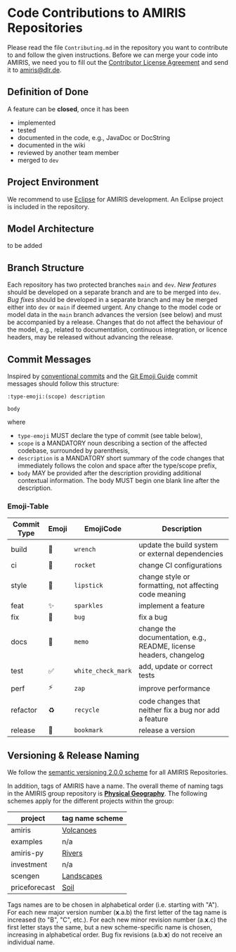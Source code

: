 # Code Contributions to AMIRIS Repositories

Please read the file `Contributing.md` in the repository you want to contribute to and follow the given instructions.
Before we can merge your code into AMIRIS, we need you to fill out the [Contributor License Agreement](./CLA.pdf) and send it to [amiris@dlr.de](mailto:amiris@dlr.de).

## Definition of Done

A feature can be **closed**, once it has been

- implemented
- tested
- documented in the code, e.g., JavaDoc or DocString
- documented in the wiki
- reviewed by another team member
- merged to `dev`

## Project Environment

We recommend to use [Eclipse](https://www.eclipse.org/) for AMIRIS development.
An Eclipse project is included in the repository.

## Model Architecture

to be added

## Branch Structure

Each repository has two protected branches `main` and `dev`.
*New features* should be developed on a separate branch and are to be merged into `dev`.
*Bug fixes* should be developed in a separate branch and may be merged either into `dev` or `main` if deemed urgent.
Any change to the model code or model data in the `main` branch advances the version (see below) and must be accompanied by a release.
Changes that do not affect the behaviour of the model, e.g., related to documentation, continuous integration, or licence headers, may be released without advancing the release.

## Commit Messages

Inspired by [conventional commits](https://www.conventionalcommits.org/en/v1.0.0) and the [Git Emoji Guide](https://gitmoji.dev/) commit messages should follow this structure:

```
:type-emoji:(scope) description

body
```

where
* `type-emoji` MUST declare the type of commit (see table below),
* `scope` is a MANDATORY noun describing a section of the affected codebase, surrounded by parenthesis,
* `description` is a MANDATORY short summary of the code changes that immediately follows the colon and space after the type/scope prefix,
* `body` MAY be provided after the description providing additional contextual information. The body MUST begin one blank line after the description.

### Emoji-Table

| Commit Type | Emoji              | EmojiCode        | Description                                                        |
|-------------|--------------------|------------------|--------------------------------------------------------------------|
| build       | :wrench:           | `wrench`           | update the build system or external dependencies                   |
| ci          | :rocket:           | `rocket`           | change CI configurations                                           |
| style       | :lipstick:         | `lipstick`         | change style or formatting, not affecting code meaning             |
| feat        | :sparkles:         | `sparkles`         | implement a feature                                                |
| fix         | :bug:              | `bug`              | fix a bug                                                          |
| docs        | :memo:             | `memo`             | change the documentation, e.g., README, license headers, changelog |
| test        | :white_check_mark: | `white_check_mark` | add, update or correct tests                                       |
| perf        | :zap:              | `zap`              | improve performance                                                |
| refactor    | :recycle:          | `recycle`          | code changes that neither fix a bug nor add a feature                   |
| release     | :bookmark:         | `bookmark`         | release a version                                                  |

## Versioning & Release Naming

We follow the [semantic versioning 2.0.0 scheme](https://semver.org/) for all AMIRIS Repositories.

In addition, tags of AMIRIS have a name.
The overall theme of naming tags in the AMIRIS group repository is [**Physical Geography**](https://en.wikipedia.org/wiki/Physical_geography).
The following schemes apply for the different projects within the group:

| project       | tag name scheme                                                                               |
|---------------|-----------------------------------------------------------------------------------------------|
| amiris        | [Volcanoes](https://www.vulkane.net/blogmobil/welcher-vulkan-eruptiert-aktuell/vulkan-liste/) |
| examples      | n/a                                                                                           |
| amiris-py     | [Rivers](https://en.wikipedia.org/wiki/List_of_alternative_names_for_European_rivers)                       |
| investment    | n/a                                                                                           |
| scengen       | [Landscapes](https://en.wikipedia.org/wiki/Glossary_of_landforms#Landforms,_alphabetic)       |
| priceforecast | [Soil](https://en.wikipedia.org/wiki/Category:Types_of_soil)                                  |

Tags names are to be chosen in alphabetical order (i.e. starting with "A").
For each new major version number (**x**.a.b) the first letter of the tag name is increased (to "B", "C", etc.).
For each new minor revision number (a.**x**.c) the first letter stays the same, but a new scheme-specific name is chosen, increasing in alphabetical order.
Bug fix revisions (a.b.**x**) do not receive an individual name.
